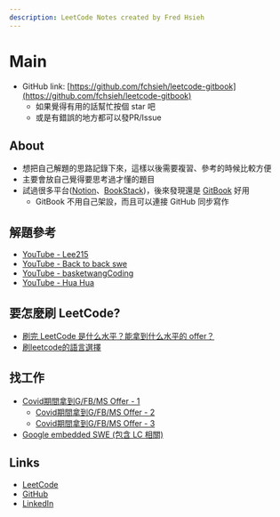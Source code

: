 ```yaml
---
description: LeetCode Notes created by Fred Hsieh
---
```


# Main

- GitHub link: [https://github.com/fchsieh/leetcode-gitbook](https://github.com/fchsieh/leetcode-gitbook)
  - 如果覺得有用的話幫忙按個 star 吧
  - 或是有錯誤的地方都可以發PR/Issue

## About

- 想把自己解題的思路記錄下來，這樣以後需要複習、參考的時候比較方便
- 主要會放自己覺得要思考過才懂的題目
- 試過很多平台([Notion](https://www.notion.so/)、[BookStack](https://www.bookstackapp.com/))，後來發現還是 [GitBook](https://www.gitbook.com/) 好用
  - GitBook 不用自己架設，而且可以連接 GitHub 同步寫作

## 解題參考
* [YouTube - Lee215](https://www.youtube.com/channel/UCUBt1TDQTl1atYsscVoUzoQ)
* [YouTube - Back to back swe](https://www.youtube.com/results?search_query=back+to+back+swe)
* [YouTube - basketwangCoding](https://www.youtube.com/channel/UCE35PnPX7EZi8nHSegjMn6Q/videos)
* [YouTube - Hua Hua](https://www.youtube.com/channel/UC5xDNEcvb1vgw3lE21Ack2Q)

## 要怎麼刷 LeetCode?

* [刷完 LeetCode 是什么水平？能拿到什么水平的 offer？](https://www.zhihu.com/question/32019460/answer/875114975)
* [刷leetcode的語言選擇](https://www.ptt.cc/bbs/Soft_Job/M.1614489665.A.1BC.html)

## 找工作

* [Covid期間拿到G/FB/MS Offer - 1](https://www.ptt.cc/bbs/Soft_Job/M.1605588294.A.99D.html)
  * [Covid期間拿到G/FB/MS Offer - 2](https://www.ptt.cc/bbs/Soft_Job/M.1605588820.A.6C7.html)
  * [Covid期間拿到G/FB/MS Offer - 3](https://www.ptt.cc/bbs/Soft_Job/M.1605589986.A.CBA.html)
* [Google embedded SWE \(包含 LC 相關\)](https://www.ptt.cc/bbs/Soft_Job/M.1613548617.A.C70.html)

## Links
* [LeetCode](https://leetcode.com/fredhs/)
* [GitHub](https://github.com/fchsieh)
* [LinkedIn](https://www.linkedin.com/in/fredhs/)
